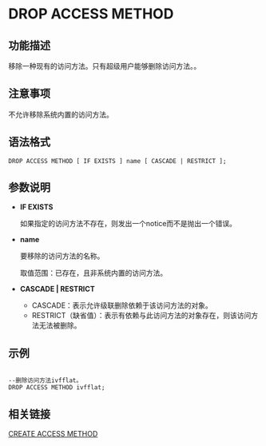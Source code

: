 # DROP ACCESS METHOD

## 功能描述<a name="zh-cn_topic_0283136794_zh-cn_topic_0237122140_zh-cn_topic_0059779018_s6e7bed7d44604f749e4ea7043f81b07b"></a>

移除一种现有的访问方法。只有超级用户能够删除访问方法。。

## 注意事项<a name="zh-cn_topic_0283136794_zh-cn_topic_0237122140_zh-cn_topic_0059779018_saafc32e8c71d4cb7b7d30678c9e4658d"></a>

不允许移除系统内置的访问方法。

## 语法格式<a name="zh-cn_topic_0283136794_zh-cn_topic_0237122140_zh-cn_topic_0059779018_s79208f25fe214e06b6c7f661c030f3d1"></a>

```
DROP ACCESS METHOD [ IF EXISTS ] name [ CASCADE | RESTRICT ];
```

## 参数说明<a name="zh-cn_topic_0283136794_zh-cn_topic_0237122140_zh-cn_topic_0059779018_s99e6f6efb9f3448f9de8894607958cd3"></a>

-   **IF EXISTS**

    如果指定的访问方法不存在，则发出一个notice而不是抛出一个错误。

-   **name**

    要移除的访问方法的名称。

    取值范围：已存在，且非系统内置的访问方法。

-   **CASCADE | RESTRICT**
    -   CASCADE：表示允许级联删除依赖于该访问方法的对象。
    -   RESTRICT（缺省值）：表示有依赖与此访问方法的对象存在，则该访问方法无法被删除。


## 示例<a name="zh-cn_topic_0283136794_zh-cn_topic_0237122140_zh-cn_topic_0059779018_s95dd4a9a45334e81be4841d86d7a47f1"></a>

```

--删除访问方法ivfflat。
DROP ACCESS METHOD ivfflat;
```

## 相关链接<a name="zh-cn_topic_0283136794_zh-cn_topic_0237122140_zh-cn_topic_0059779018_s299c55b981d1489986df6a6cf27b73d1"></a>

[CREATE ACCESS METHOD](CREATE-ACCESS-METHOD.md)